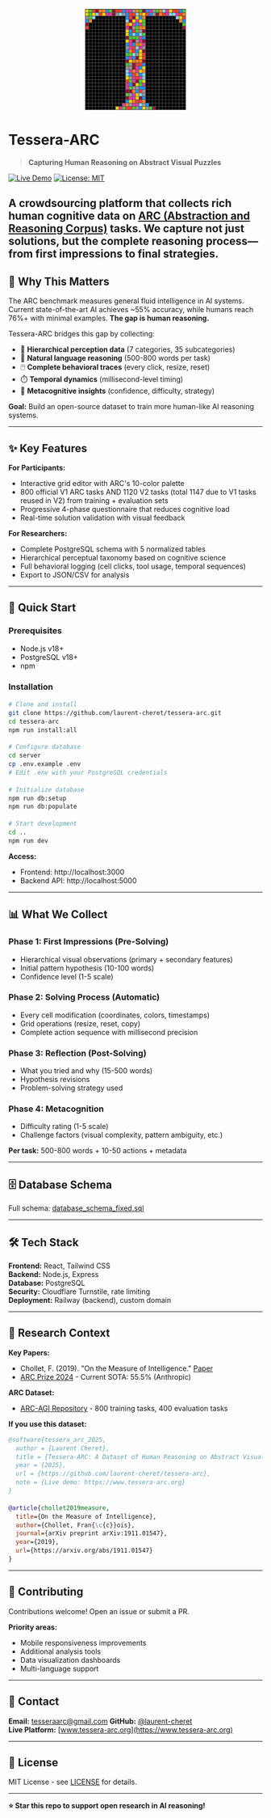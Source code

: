 <p align="center">
  <img src="docs/images/logo512.png" alt="Tessera-ARC Logo" width="200"/>
</p>

# Tessera-ARC

> **Capturing Human Reasoning on Abstract Visual Puzzles**

[![Live Demo](https://img.shields.io/badge/🌐_Live_Demo-www.tessera--arc.org-blue?style=for-the-badge)](https://www.tessera-arc.org)
[![License: MIT](https://img.shields.io/badge/License-MIT-yellow.svg)](https://opensource.org/licenses/MIT)

A crowdsourcing platform that collects rich human cognitive data on [ARC (Abstraction and Reasoning Corpus)](https://github.com/fchollet/ARC-AGI) tasks. We capture not just solutions, but the complete reasoning process—from first impressions to final strategies.
---

## 🎯 Why This Matters

The ARC benchmark measures general fluid intelligence in AI systems. Current state-of-the-art AI achieves ~55% accuracy, while humans reach 76%+ with minimal examples. **The gap is human reasoning.**

Tessera-ARC bridges this gap by collecting:
- 🧠 **Hierarchical perception data** (7 categories, 35 subcategories)
- 📝 **Natural language reasoning** (500-800 words per task)
- 🖱️ **Complete behavioral traces** (every click, resize, reset)
- ⏱️ **Temporal dynamics** (millisecond-level timing)
- 🎯 **Metacognitive insights** (confidence, difficulty, strategy)

**Goal:** Build an open-source dataset to train more human-like AI reasoning systems.

---

## ✨ Key Features

**For Participants:**
- Interactive grid editor with ARC's 10-color palette
- 800 official V1 ARC tasks AND 1120 V2 tasks (total 1147 due to V1 tasks reused in V2) from training + evaluation sets
- Progressive 4-phase questionnaire that reduces cognitive load
- Real-time solution validation with visual feedback

**For Researchers:**
- Complete PostgreSQL schema with 5 normalized tables
- Hierarchical perceptual taxonomy based on cognitive science
- Full behavioral logging (cell clicks, tool usage, temporal sequences)
- Export to JSON/CSV for analysis

---

## 🚀 Quick Start

### Prerequisites
- Node.js v18+
- PostgreSQL v18+
- npm

### Installation
```bash
# Clone and install
git clone https://github.com/laurent-cheret/tessera-arc.git
cd tessera-arc
npm run install:all

# Configure database
cd server
cp .env.example .env
# Edit .env with your PostgreSQL credentials

# Initialize database
npm run db:setup
npm run db:populate

# Start development
cd ..
npm run dev
```

**Access:**
- Frontend: http://localhost:3000
- Backend API: http://localhost:5000

---

## 📊 What We Collect

### Phase 1: First Impressions (Pre-Solving)
- Hierarchical visual observations (primary + secondary features)
- Initial pattern hypothesis (10-100 words)
- Confidence level (1-5 scale)

### Phase 2: Solving Process (Automatic)
- Every cell modification (coordinates, colors, timestamps)
- Grid operations (resize, reset, copy)
- Complete action sequence with millisecond precision

### Phase 3: Reflection (Post-Solving)
- What you tried and why (15-500 words)
- Hypothesis revisions
- Problem-solving strategy used

### Phase 4: Metacognition
- Difficulty rating (1-5 scale)
- Challenge factors (visual complexity, pattern ambiguity, etc.)

**Per task:** 500-800 words + 10-50 actions + metadata

---

## 🗄️ Database Schema
Full schema: [database_schema_fixed.sql](server/database_schema_fixed.sql)

---

## 🛠️ Tech Stack

**Frontend:** React, Tailwind CSS  
**Backend:** Node.js, Express  
**Database:** PostgreSQL  
**Security:** Cloudflare Turnstile, rate limiting  
**Deployment:** Railway (backend), custom domain

---

## 📖 Research Context

**Key Papers:**
- Chollet, F. (2019). "On the Measure of Intelligence." [Paper](https://arxiv.org/abs/1911.01547)
- [ARC Prize 2024](https://arcprize.org/) - Current SOTA: 55.5% (Anthropic)

**ARC Dataset:**
- [ARC-AGI Repository](https://github.com/fchollet/ARC-AGI) - 800 training tasks, 400 evaluation tasks

**If you use this dataset:**
```bibtex
@software{tessera_arc_2025,
  author = {Laurent Cheret},
  title = {Tessera-ARC: A Dataset of Human Reasoning on Abstract Visual Tasks},
  year = {2025},
  url = {https://github.com/laurent-cheret/tessera-arc},
  note = {Live demo: https://www.tessera-arc.org}
}

@article{chollet2019measure,
  title={On the Measure of Intelligence},
  author={Chollet, Fran{\c{c}}ois},
  journal={arXiv preprint arXiv:1911.01547},
  year={2019},
  url={https://arxiv.org/abs/1911.01547}
}
```

---

## 🤝 Contributing

Contributions welcome! Open an issue or submit a PR.

**Priority areas:**
- Mobile responsiveness improvements
- Additional analysis tools
- Data visualization dashboards
- Multi-language support

---

## 📧 Contact
**Email:** tesseraarc@gmail.com
**GitHub:** [@laurent-cheret](https://github.com/laurent-cheret)  
**Live Platform:** [www.tessera-arc.org](https://www.tessera-arc.org)

---

## 📄 License

MIT License - see [LICENSE](LICENSE) for details.

---

**⭐ Star this repo to support open research in AI reasoning!**
